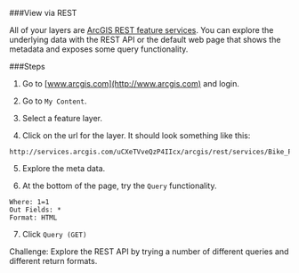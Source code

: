 ###View via REST

All of your layers are [ArcGIS REST feature services](http://resources.arcgis.com/en/help/arcgis-rest-api/index.html#/Feature_Service/02r3000000z2000000/). You can explore the underlying data with the REST API or the default web page that shows the metadata and exposes some query functionality. 

###Steps

1. Go to [www.arcgis.com](http://www.arcgis.com) and login.

2. Go to `My Content`.

3. Select a feature layer.

4. Click on the url for the layer.  It should look something like this:

```
http://services.arcgis.com/uCXeTVveQzP4IIcx/arcgis/rest/services/Bike_Parking/FeatureServer/0
```

5. Explore the meta data.

6. At the bottom of the page, try the `Query` functionality. 
 
 ```
 Where: 1=1
 Out Fields: *
 Format: HTML
 ```

7. Click `Query (GET)`

Challenge: Explore the REST API by trying a number of different queries and different return formats.